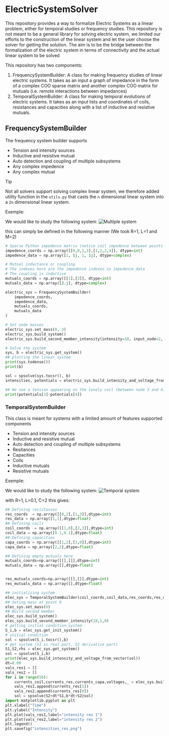 # ElectricSystemSolver

This repository provides a way to formalize Electric Systems as a linear problem, either for temporal studies or frequency studies.
This repository is not meant to be a general library for solving electric system, we limited our efforts to the construction of the linear system and let the user choose the solver for getting the solution. The aim is to be the bridge between the formalization of the electric system in terms of connectivity and the actual linear system to be solved

This repository has two components:

1. FrequencySystemBuilder: A class for making frequency studies of linear electric systems. It takes as an input a graph of impedance in the form of a complex COO sparse matrix and another complex COO matrix for mutuals (i.e. remote interactions between impedances)
2. TemporalSystemBuilder: A class for making temporal evolutions of electric systems. It takes as an input lists and coordinates of coils, resistances and capacities along with a list of inductive and resistive mutuals.

## FrequencySystemBuilder

The frequency system builder supports

* Tension and intensity sources
* Inductive and resistive mutual
* Auto detection and coupling of multiple subsystems
* Any complex impedence
* Any complex mutual



> [!TIP]
> Not all solvers support solving complex linear system, we therefore added utility function in the `utils.py`  that casts the `n` dimensional linear system into a `2n` dimensional linear system.

Exemple:

We would like to study the following system:
![Multiple system](img/shema.png)

this can simply be defined in the following manner (We took R=1, L=1 and M=2)
```python
# Sparse Python impedence matrix (notice coil impedence between points 0 and 2, and coil impedence between 3 and 4 )
impedence_coords = np.array([[0,0,1,3],[1,2,2,4]], dtype=int)
impedence_data = np.array([1, 1j, 1, 1j], dtype=complex)

# Mutual inductance or coupling
# The indexes here are the impedence indexes in impedence_data
# The coupling is inductive
mutuals_coords = np.array([[1],[3]], dtype=int)
mutuals_data = np.array([2.j], dtype=complex)

electric_sys = FrequencySystemBuilder(
    impedence_coords,
    impedence_data,
    mutuals_coords,
    mutuals_data
)

# Set node masses
electric_sys.set_mass(0, 3)
electric_sys.build_system()
electric_sys.build_second_member_intensity(intensity=10, input_node=2, output_node=0)

# Solve the system
sys, b = electric_sys.get_system()
## plotting the linear system
print(sys.todense())
print(b)

sol = spsolve(sys.tocsr(), b)
intensities, potentials = electric_sys.build_intensity_and_voltage_from_vector(sol)

## We see a tension appearing on the lonely coil (between node 3 and 4)
print(potentials[3]-potentials[4])
```


### TemporalSystemBuilder

This class is meant for systems with a limited amount of features supported components

* Tension and intensity sources
* Inductive and resistive mutual
* Auto detection and coupling of multiple subsystems
* Resitances
* Capacities
* Coils
* Inductive mutuals
* Resistive mutuals

Exemple:

We would like to study the following system:
![Temporal system](img/shema2.png)

with R=1, L=0.1, C=2 this gives:
```python
## Defining resistances
res_coords  = np.array([[0,2],[1,3]],dtype=int)
res_data = np.array([1,1],dtype=float)
## Defining coils
coil_coords  = np.array([[1,0],[2,3]],dtype=int)
coil_data = np.array([0.1,0.1],dtype=float)
## Defining capacities
capa_coords = np.array([[1,2],[3,0]],dtype=int)
capa_data = np.array([2,2],dtype=float)

## Defining empty mutuals here
mutuals_coords=np.array([[],[]],dtype=int)
mutuals_data = np.array([],dtype=float)


res_mutuals_coords=np.array([[],[]],dtype=int)
res_mutuals_data = np.array([],dtype=float)

## initializing system
elec_sys = TemporalSystemBuilder(coil_coords,coil_data,res_coords,res_data,capa_coords,capa_data,mutuals_coords,mutuals_data,res_mutuals_coords,res_mutuals_data)
## Seting mass at point 0
elec_sys.set_mass(0)
## Build second member
elec_sys.build_system()
elec_sys.build_second_member_intensity(10,1,0)
# getting initial condition system
S_i,b = elec_sys.get_init_system()
# initial condition
sol = spsolve(S_i.tocsr(),b)
# get system (S1 is real part, S2 derivative part)
S1,S2,rhs = elec_sys.get_system()
sol = spsolve(S_i,b)
print(elec_sys.build_intensity_and_voltage_from_vector(sol))
dt=0.08
vals_res1 = []
vals_res2 = []
for i in range(50):
    currents_coil,currents_res,currents_capa,voltages,_ = elec_sys.build_intensity_and_voltage_from_vector(sol)
    vals_res1.append(currents_res[1])
    vals_res2.append(currents_res[0])
    sol = spsolve(S2+dt*S1,b*dt+S2@sol)
import matplotlib.pyplot as plt
plt.xlabel("Time")
plt.ylabel("Intensity")
plt.plot(vals_res1,label="intensity res 1")
plt.plot(vals_res2,label="intensity res 2")
plt.legend()
plt.savefig("intensities_res.png")
```
